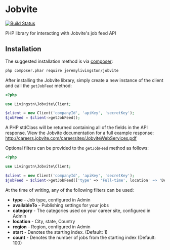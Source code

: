 # Jobvite

[![Build Status](https://travis-ci.org/jeremylivingston/jobvite.svg?branch=master)](https://travis-ci.org/jeremylivingston/jobvite)

PHP library for interacting with Jobvite's job feed API

## Installation

The suggested installation method is via [composer](https://getcomposer.org/):

```sh
php composer.phar require jeremylivingston/jobvite
```

After installing the Jobvite library, simply create a new instance of the client and call the `getJobFeed` method:

```php
<?php

use Livingstn\Jobvite\Client;

$client = new Client('companyId', 'apiKey', 'secretKey');
$jobFeed = $client->getJobFeed();

```

A PHP stdClass will be returned containing all of the fields in the API response. View the Jobvite documentation for
a full example response: http://careers.jobvite.com/careersites/JobviteWebServices.pdf

Optional filters can be provided to the `getJobFeed` method as follows:

```php
<?php

use Livingstn\Jobvite\Client;

$client = new Client('companyId', 'apiKey', 'secretKey');
$jobFeed = $client->getJobFeed(['type' => 'Full-time', location' => 'Detroit, MI, USA']);

```

At the time of writing, any of the following filters can be used:

* **type** - Job type, configured in Admin
* **availableTo** - Publishing settings for your jobs
* **category** - The categories used on your career site, configured in Admin
* **location** - City, state, Country
* **region** - Region, configured in Admin
* **start** - Denotes the starting index. (Default: 1)
* **count** - Denotes the number of jobs from the starting index (Default: 100)